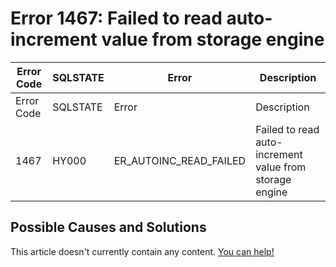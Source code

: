 
# Error 1467: Failed to read auto-increment value from storage engine


| Error Code | SQLSTATE | Error | Description |
| --- | --- | --- | --- |
| Error Code | SQLSTATE | Error | Description |
| 1467 | HY000 | ER_AUTOINC_READ_FAILED | Failed to read auto-increment value from storage engine |




## Possible Causes and Solutions


This article doesn't currently contain any content. [You can help!](/kb/en/writing-and-editing-knowledge-base-articles/)

